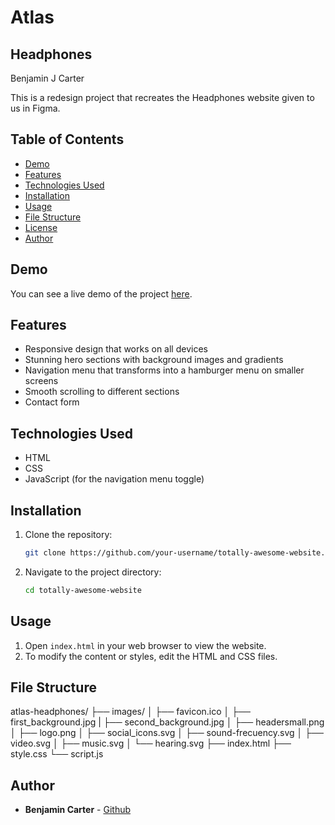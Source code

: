 # Atlas

## Headphones 

Benjamin J Carter

This is a redesign project that recreates the Headphones website given to us in Figma.

## Table of Contents

- [Demo](#demo)
- [Features](#features)
- [Technologies Used](#technologies-used)
- [Installation](#installation)
- [Usage](#usage)
- [File Structure](#file-structure)
- [License](#license)
- [Author](#author)

## Demo

You can see a live demo of the project [here](#).

## Features

- Responsive design that works on all devices
- Stunning hero sections with background images and gradients
- Navigation menu that transforms into a hamburger menu on smaller screens
- Smooth scrolling to different sections
- Contact form

## Technologies Used

- HTML
- CSS
- JavaScript (for the navigation menu toggle)

## Installation

1. Clone the repository:
    ```sh
    git clone https://github.com/your-username/totally-awesome-website.git
    ```
2. Navigate to the project directory:
    ```sh
    cd totally-awesome-website
    ```

## Usage

1. Open `index.html` in your web browser to view the website.
2. To modify the content or styles, edit the HTML and CSS files.

## File Structure

atlas-headphones/
├── images/
│   ├── favicon.ico
│   ├── first_background.jpg
|   ├── second_background.jpg
│   ├── headersmall.png
│   ├── logo.png
│   ├── social_icons.svg
│   ├── sound-frecuency.svg
│   ├── video.svg
│   ├── music.svg
│   └── hearing.svg
├── index.html
├── style.css
└── script.js

## Author

- **Benjamin Carter** - [Github](https://github.com/bcart01v)
